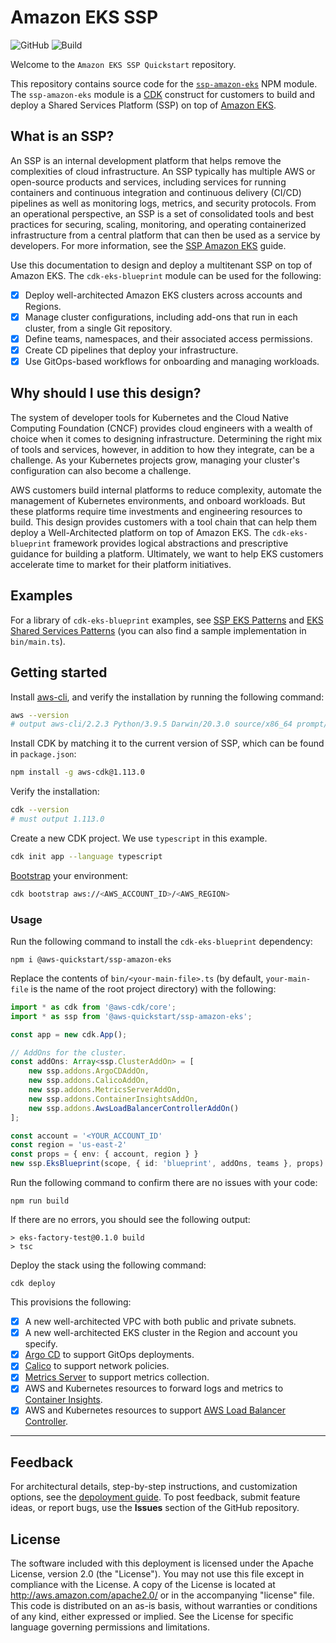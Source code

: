 
# Amazon EKS SSP

![GitHub](https://img.shields.io/github/license/aws-quickstart/quickstart-ssp-amazon-eks)
![Build](https://codebuild.us-west-1.amazonaws.com/badges?uuid=eyJlbmNyeXB0ZWREYXRhIjoiYVN6RlEyQmNNRVRxRWYxUkhBcStQcHFkTExZa2dtZXBWcDdqZ2lWNCtXVENOcWwzV0F0cklUOXlnVGtMZ1BzR0JLZUtHU2V3dUcwb0NOMmdxWGxKOFpVPSIsIml2UGFyYW1ldGVyU3BlYyI6IlEyWmdVeXlxMS9UOVk0QUMiLCJtYXRlcmlhbFNldFNlcmlhbCI6MX0%3D&branch=main)

Welcome to the `Amazon EKS SSP Quickstart` repository.

This repository contains source code for the [`ssp-amazon-eks`](https://github.com/aws-quickstart/ssp-amazon-eks/) NPM module. The `ssp-amazon-eks` module is a [CDK](https://aws.amazon.com/cdk/) construct for customers to build and deploy a Shared Services Platform (SSP) on top of [Amazon EKS](https://aws.amazon.com/eks/).

## What is an SSP?

An SSP is an internal development platform that helps remove the complexities of cloud infrastructure. An SSP typically has multiple AWS or open-source products and services, including services for running containers and continuous integration and continuous delivery (CI/CD) pipelines as well as monitoring logs, metrics, and security protocols. From an operational perspective, an SSP is a set of consolidated tools and best practices for securing, scaling, monitoring, and operating containerized infrastructure from a central platform that can then be used as a service by developers. For more information, see the [SSP Amazon EKS](https://aws-quickstart.github.io/quickstart-ssp-amazon-eks/) guide.

Use this documentation to design and deploy a multitenant SSP on top of Amazon EKS. The `cdk-eks-blueprint` module can be used for the following:

- [x] Deploy well-architected Amazon EKS clusters across accounts and Regions.
- [x] Manage cluster configurations, including add-ons that run in each cluster, from a single Git repository.
- [x] Define teams, namespaces, and their associated access permissions.
- [x] Create CD pipelines that deploy your infrastructure.
- [x] Use GitOps-based workflows for onboarding and managing workloads.

## Why should I use this design?

The system of developer tools for Kubernetes and the Cloud Native Computing Foundation (CNCF) provides cloud engineers with a wealth of choice when it comes to designing infrastructure. Determining the right mix of tools and services, however, in addition to how they integrate, can be a challenge. As your Kubernetes projects grow, managing your cluster's configuration can also become a challenge.

AWS customers build internal platforms to reduce complexity, automate the management of Kubernetes environments, and onboard workloads. But these platforms require time investments and engineering resources to build. This design provides customers with a tool chain that can help them deploy a Well-Architected platform on top of Amazon EKS. The `cdk-eks-blueprint` framework provides logical abstractions and prescriptive guidance for building a platform. Ultimately, we want to help EKS customers accelerate time to market for their platform initiatives.

## Examples

For a library of `cdk-eks-blueprint` examples, see [SSP EKS Patterns](https://github.com/aws-samples/ssp-eks-patterns) and [EKS Shared Services Patterns](https://github.com/shapirov103/eks-ssp-patterns) (you can also find a sample implementation in `bin/main.ts`).

## Getting started

Install [aws-cli](https://docs.aws.amazon.com/cli/latest/userguide/install-cliv2.html), and verify the installation by running the following command: 

```bash
aws --version
# output aws-cli/2.2.3 Python/3.9.5 Darwin/20.3.0 source/x86_64 prompt/off
```

Install CDK by matching it to the current version of SSP, which can be found in `package.json`:

```bash
npm install -g aws-cdk@1.113.0
```

Verify the installation:

```bash
cdk --version
# must output 1.113.0
```

Create a new CDK project. We use `typescript` in this example.

```bash
cdk init app --language typescript
```

[Bootstrap](https://docs.aws.amazon.com/cdk/latest/guide/bootstrapping.html) your environment:

```bash
cdk bootstrap aws://<AWS_ACCOUNT_ID>/<AWS_REGION>
```

### Usage

Run the following command to install the `cdk-eks-blueprint` dependency:

```
npm i @aws-quickstart/ssp-amazon-eks
```

Replace the contents of `bin/<your-main-file>.ts` (by default, `your-main-file` is the name of the root project directory) with the following:

```typescript
import * as cdk from '@aws-cdk/core';
import * as ssp from '@aws-quickstart/ssp-amazon-eks';

const app = new cdk.App();

// AddOns for the cluster.
const addOns: Array<ssp.ClusterAddOn> = [
    new ssp.addons.ArgoCDAddOn,
    new ssp.addons.CalicoAddOn,
    new ssp.addons.MetricsServerAddOn,
    new ssp.addons.ContainerInsightsAddOn,
    new ssp.addons.AwsLoadBalancerControllerAddOn()
];

const account = '<YOUR_ACCOUNT_ID'
const region = 'us-east-2'
const props = { env: { account, region } }
new ssp.EksBlueprint(scope, { id: 'blueprint', addOns, teams }, props)
```

Run the following command to confirm there are no issues with your code:

```
npm run build 
```

If there are no errors, you should see the following output:

```
> eks-factory-test@0.1.0 build
> tsc
```

Deploy the stack using the following command:

```
cdk deploy
```

This provisions the following:

- [x] A new well-architected VPC with both public and private subnets.
- [x] A new well-architected EKS cluster in the Region and account you specify.
- [x] [Argo CD](https://argoproj.github.io/argo-cd/) to support GitOps deployments.
- [x] [Calico](https://docs.projectcalico.org/getting-started/kubernetes/) to support network policies.
- [x] [Metrics Server](https://github.com/kubernetes-sigs/metrics-server) to support metrics collection.
- [x] AWS and Kubernetes resources to forward logs and metrics to [Container Insights](https://docs.aws.amazon.com/AmazonCloudWatch/latest/monitoring/deploy-container-insights-EKS.html).
- [x] AWS and Kubernetes resources to support [AWS Load Balancer Controller](https://docs.aws.amazon.com/eks/latest/userguide/aws-load-balancer-controller.html).

---

## Feedback

For architectural details, step-by-step instructions, and customization options, see the [depoloyment guide](https://aws-quickstart.github.io/quickstart-ssp-amazon-eks/). To post feedback, submit feature ideas, or report bugs, use the **Issues** section of the GitHub repository.

## License

The software included with this deployment is licensed under the Apache License, version 2.0 (the "License"). You may not use this file except in compliance with the License. A copy of the License is located at http://aws.amazon.com/apache2.0/ or in the accompanying "license" file. This code is distributed on an as-is basis, without warranties or conditions of any kind, either expressed or implied. See the License for specific language governing permissions and limitations.
